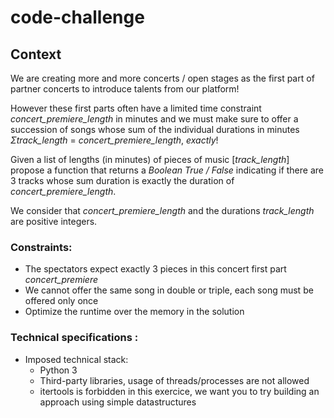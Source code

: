 # code-challenge


## Context 

We are creating more and more concerts / open stages as the first part of partner concerts to introduce talents from our platform!

However these first parts often have a limited time constraint *concert_premiere_length* in minutes and we must make sure to offer a succession of songs whose sum of the individual durations in minutes *Σtrack_length* = *concert_premiere_length*, *exactly*! 

Given a list of lengths (in minutes) of pieces of music [*track_length*] propose a function that returns a *Boolean True / False* indicating if there are 3 tracks whose sum duration is exactly the duration of *concert_premiere_length*.

We consider that  *concert_premiere_length*  and the durations  *track_length* are positive integers.

### Constraints:

- The spectators expect exactly 3 pieces in this concert first part *concert_premiere*
- We cannot offer the same song in double or triple, each song must be offered only once
- Optimize the runtime over the memory in the solution

### Technical specifications :

- Imposed technical stack:
    - Python 3
    - Third-party libraries, usage of threads/processes are not allowed
    - itertools is forbidden in this exercice, we want you to try building an approach using simple datastructures
    